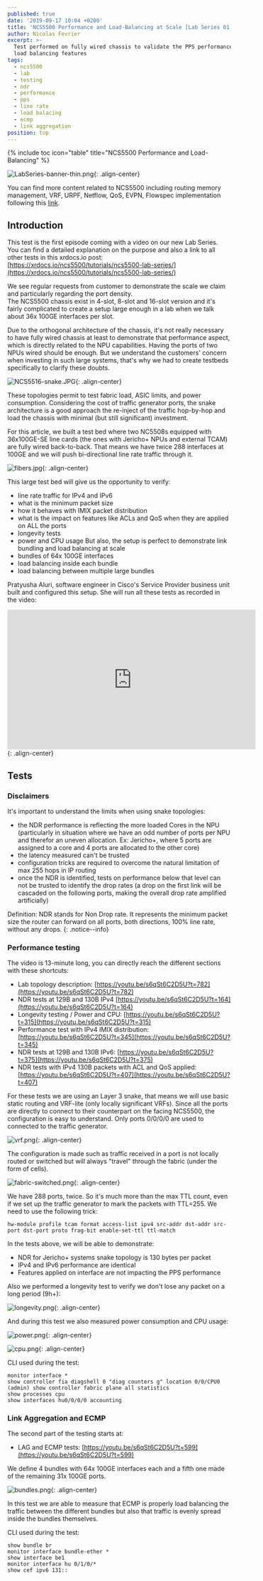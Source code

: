 ```yaml
---
published: true
date: '2019-09-17 10:04 +0200'
title: 'NCS5500 Performance and Load-Balancing at Scale [Lab Series 01]'
author: Nicolas Fevrier
excerpt: >-
  Test performed on fully wired chassis to validate the PPS performance and the
  load balancing features
tags:
  - ncs5500
  - lab
  - testing
  - ndr
  - performance
  - pps
  - line rate
  - load balacing
  - ecmp
  - link aggregation
position: top
---
```

{% include toc icon="table" title="NCS5500 Performance and Load-Balancing" %} 

![LabSeries-banner-thin.png]({{site.baseurl}}/images/LabSeries-banner-thin.png){: .align-center}

You can find more content related to NCS5500 including routing memory management, VRF, URPF, Netflow, QoS, EVPN, Flowspec implementation following this [link](https://xrdocs.io/ncs5500/tutorials/).

## Introduction

This test is the first episode coming with a video on our new Lab Series.  
You can find a detailed explanation on the purpose and also a link to all other tests in this xrdocs.io post:  [https://xrdocs.io/ncs5500/tutorials/ncs5500-lab-series/](https://xrdocs.io/ncs5500/tutorials/ncs5500-lab-series/)  

We see regular requests from customer to demonstrate the scale we claim and particularly regarding the port density.  
The NCS5500 chassis exist in 4-slot, 8-slot and 16-slot version and it's fairly complicated to create a setup large enough in a lab when we talk about 36x 100GE interfaces per slot.

Due to the orthogonal architecture of the chassis, it's not really necessary to have fully wired chassis at least to demonstrate that performance aspect, which is directly related to the NPU capabilities. Having the ports of two NPUs wired should be enough. But we understand the customers' concern when investing in such large systems, that's why we had to create testbeds specifically to clarify these doubts.

![NCS5516-snake.JPG]({{site.baseurl}}/images/NCS5516-snake.JPG){: .align-center}

These topologies permit to test fabric load, ASIC limits, and power consumption. Considering the cost of traffic generator ports, the snake architecture is a good approach the re-inject of the traffic hop-by-hop and load the chassis with minimal (but still significant) investment.

For this article, we built a test bed where two NC5508s equipped with 36x100GE-SE line cards (the ones with Jericho+ NPUs and external TCAM) are fully wired back-to-back. That means we have twice 288 interfaces at 100GE and we will push bi-directional line rate traffic through it.  

![fibers.jpg]({{site.baseurl}}/images/fibers.jpg){: .align-center}

This large test bed will give us the opportunity to verify:
- line rate traffic for IPv4 and IPv6
- what is the minimum packet size
- how it behaves with IMIX packet distribution
- what is the impact on features like ACLs and QoS when they are applied on ALL the ports
- longevity tests
- power and CPU usage
But also, the setup is perfect to demonstrate link bundling and load balancing at scale
- bundles of 64x 100GE interfaces
- load balancing inside each bundle
- load balancing between multiple large bundles

Pratyusha Aluri, software engineer in Cisco's Service Provider business unit built and configured this setup. She will run all these tests as recorded in the video:

<iframe type="text/html" width="560" height="315" src="https://www.youtube.com/embed/s6qSt6C2D5U?autoplay=1" frameborder="0" allow="autoplay" ></iframe>{: .align-center}

## Tests

### Disclaimers

It's important to understand the limits when using snake topologies:  
- the NDR performance is reflecting the more loaded Cores in the NPU (particularly in situation where we have an odd number of ports per NPU and therefor an uneven allocation. Ex: Jericho+, where 5 ports are assigned to a core and 4 ports are allocated to the other core)
- the latency measured can't be trusted
- configuration tricks are required to overcome the natural limitation of max 255 hops in IP routing
- once the NDR is identified, tests on performance below that level can not be trusted to identify the drop rates (a drop on the first link will be cascaded on the following ports, making the overall drop rate amplified artificially)

Definition: NDR stands for Non Drop rate. It represents the minimum packet size the router can forward on all ports, both directions, 100% line rate, without any drops.
{: .notice--info}

### Performance testing

The video is 13-minute long, you can directly reach the different sections with these shortcuts:  
- Lab topology description: [https://youtu.be/s6qSt6C2D5U?t=782](https://youtu.be/s6qSt6C2D5U?t=782)  
- NDR tests at 129B and 130B IPv4 [https://youtu.be/s6qSt6C2D5U?t=164](https://youtu.be/s6qSt6C2D5U?t=164) 
- Longevity testing / Power and CPU: [https://youtu.be/s6qSt6C2D5U?t=315](https://youtu.be/s6qSt6C2D5U?t=315)
- Performance test with IPv4 IMIX distribution: [https://youtu.be/s6qSt6C2D5U?t=345](https://youtu.be/s6qSt6C2D5U?t=345)
- NDR tests at 129B and 130B IPv6: [https://youtu.be/s6qSt6C2D5U?t=375](https://youtu.be/s6qSt6C2D5U?t=375)
- NDR tests with IPv4 130B packets with ACL and QoS applied: [https://youtu.be/s6qSt6C2D5U?t=407](https://youtu.be/s6qSt6C2D5U?t=407)

For these tests we are using an Layer 3 snake, that means we will use basic static routing and VRF-lite (only locally significant VRFs). Since all the ports are directly to connect to their counterpart on the facing NCS5500, the configuration is easy to understand. Only ports 0/0/0/0 are used to connected to the traffic generator.  

![vrf.png]({{site.baseurl}}/images/vrf.png){: .align-center}

The configuration is made such as traffic received in a port is not locally routed or switched but will always "travel" through the fabric (under the form of cells).

![fabric-switched.png]({{site.baseurl}}/images/fabric-switched.png){: .align-center}

We have 288 ports, twice. So it's much more than the max TTL count, even if we set up the traffic generator to mark the packets with TTL=255. We need to use the following trick:

<div class="highlighter-rouge">
<pre class="highlight">
<code>hw-module profile tcam format access-list ipv4 src-addr dst-addr src-port dst-port proto frag-bit enable-set-ttl ttl-match</code>
</pre>
</div>

In the tests above, we will be able to demonstrate:
- NDR for Jericho+ systems snake topology is 130 bytes per packet
- IPv4 and IPv6 performance are identical
- Features applied on interface are not impacting the PPS performance

Also we performed a longevity test to verify we don't lose any packet on a long period (9h+):

![longevity.png]({{site.baseurl}}/images/longevity.png){: .align-center}

And during this test we also measured power consumption and CPU usage:

![power.png]({{site.baseurl}}/images/power.png){: .align-center}

![cpu.png]({{site.baseurl}}/images/cpu.png){: .align-center}

CLI used during the test:

<div class="highlighter-rouge">
<pre class="highlight">
<code>monitor interface *
show controller fia diagshell 0 "diag counters g" location 0/0/CPU0
(admin) show controller fabric plane all statistics
show processes cpu
show interfaces hu0/0/0/0 accounting</code>
</pre>
</div>

### Link Aggregation and ECMP

The second part of the testing starts at:
- LAG and ECMP tests: [https://youtu.be/s6qSt6C2D5U?t=599](https://youtu.be/s6qSt6C2D5U?t=599)

We define 4 bundles with 64x 100GE interfaces each and a fifth one made of the remaining 31x 100GE ports.  

![bundles.png]({{site.baseurl}}/images/bundles.png){: .align-center}

In this test we are able to measure that ECMP is properly load balancing the traffic between the different bundles but also that traffic is evenly spread inside the bundles themselves.

CLI used during the test:

<div class="highlighter-rouge">
<pre class="highlight">
<code>show bundle br
monitor interface bundle-ether *
show interface be1
monitor interface hu 0/1/0/*
show cef ipv6 131::</code>
</pre>
</div>
